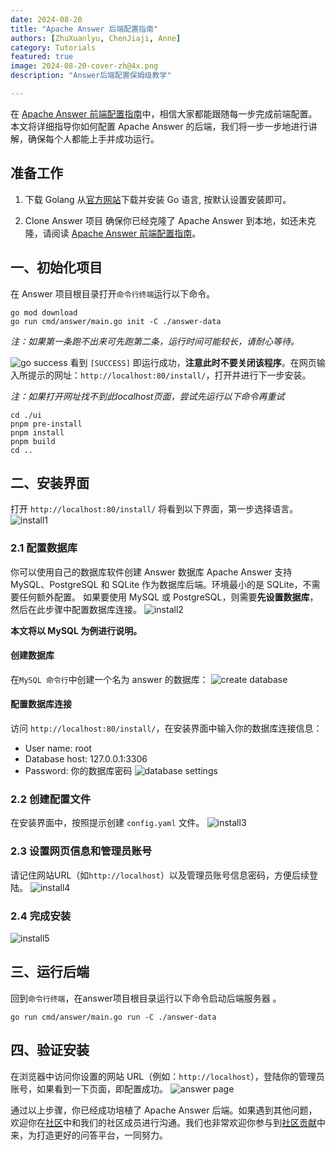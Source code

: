 ```yaml
---
date: 2024-08-20
title: "Apache Answer 后端配置指南"
authors: [ZhuXuanlyu, ChenJiaji, Anne]
category: Tutorials
featured: true
image: 2024-08-20-cover-zh@4x.png
description: "Answer后端配置保姆级教学"

---
```


在 [Apache Answer 前端配置指南](https://answer.apache.org/zh-CN/blog/apache-answer-frontend-configuration-guide)中，相信大家都能跟随每一步完成前端配置。本文将详细指导你如何配置 Apache Answer 的后端，我们将一步一步地进行讲解，确保每个人都能上手并成功运行。

## 准备工作

1. 下载 Golang
    从[官方网站](https://go.dev/doc/install)下载并安装 Go 语言, 按默认设置安装即可。

2. Clone Answer 项目
    确保你已经克隆了 Apache Answer 到本地，如还未克隆，请阅读 [Apache Answer 前端配置指南](https://answer.apache.org/zh-CN/blog/apache-answer-frontend-configuration-guide)。


## 一、初始化项目

在 Answer 项目根目录打开`命令行终端`运行以下命令。
```
go mod download
go run cmd/answer/main.go init -C ./answer-data
```
_注：如果第一条跑不出来可先跑第二条，运行时间可能较长，请耐心等待。_

![go success](go-success.png)
看到 `[SUCCESS]` 即运行成功，**注意此时不要关闭该程序**。在网页输入所提示的网址：`http://localhost:80/install/`，打开并进行下一步安装。

_注：如果打开网址找不到此localhost页面，尝试先运行以下命令再重试_
```
cd ./ui
pnpm pre-install
pnpm install
pnpm build
cd ..
```


## 二、安装界面

打开 `http://localhost:80/install/` 将看到以下界面，第一步选择语言。
![install1](install1.png)

### 2.1 配置数据库

你可以使用自己的数据库软件创建 Answer 数据库
Apache Answer 支持 MySQL、PostgreSQL 和 SQLite 作为数据库后端。环境最小的是 SQLite，不需要任何额外配置。
如果要使用 MySQL 或 PostgreSQL，则需要**先设置数据库**，然后在此步骤中配置数据库连接。
![install2](install2.png)

**本文将以 MySQL 为例进行说明。**

#### 创建数据库

在`MySQL 命令行`中创建一个名为 answer 的数据库：
![create database](database.png)

#### 配置数据库连接

访问 `http://localhost:80/install/`，在安装界面中输入你的数据库连接信息：
- User name: root
- Database host: 127.0.0.1:3306
- Password: 你的数据库密码
![database settings](database2.png)

### 2.2 创建配置文件

在安装界面中，按照提示创建 `config.yaml` 文件。
![install3](install3.png)

### 2.3 设置网页信息和管理员账号

请记住网站URL（如`http://localhost`）以及管理员账号信息密码，方便后续登陆。
![install4](install4.png)

### 2.4 完成安装
![install5](install5.png)


## 三、运行后端

回到`命令行终端`，在answer项目根目录运行以下命令启动后端服务器 。
```
go run cmd/answer/main.go run -C ./answer-data
```


## 四、验证安装

在浏览器中访问你设置的网站 URL（例如：`http://localhost`），登陆你的管理员账号，如果看到一下页面，即配置成功。
![answer page](answer-page.png)


通过以上步骤，你已经成功培植了 Apache Answer 后端。如果遇到其他问题，欢迎你在[社区](https://meta.answer.dev/)中和我们的社区成员进行沟通。我们也非常欢迎你参与到[社区贡献](https://answer.apache.org/zh-CN/community/contributing/)中来，为打造更好的问答平台，一同努力。

